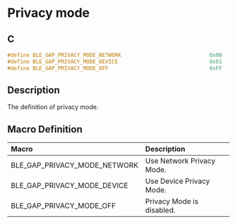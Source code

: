 # Privacy mode

## C

```c
#define BLE_GAP_PRIVACY_MODE_NETWORK                            0x00
#define BLE_GAP_PRIVACY_MODE_DEVICE                             0x01
#define BLE_GAP_PRIVACY_MODE_OFF                                0xFF
```

## Description

The definition of privacy mode.

## Macro Definition

|Macro|Description|
|:---|:---|
|BLE_GAP_PRIVACY_MODE_NETWORK|Use Network Privacy Mode.|
|BLE_GAP_PRIVACY_MODE_DEVICE|Use Device Privacy Mode.|
|BLE_GAP_PRIVACY_MODE_OFF|Privacy Mode is disabled.|
